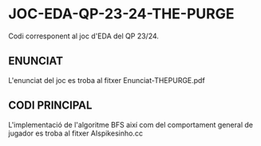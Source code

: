# JOC-EDA-QP-23-24-THE-PURGE

Codi corresponent al joc d'EDA del QP 23/24.

## ENUNCIAT

L'enunciat del joc es troba al fitxer Enunciat-THEPURGE.pdf

## CODI PRINCIPAL

L'implementació de l'algoritme BFS així com del comportament general de jugador es troba al fitxer AIspikesinho.cc
